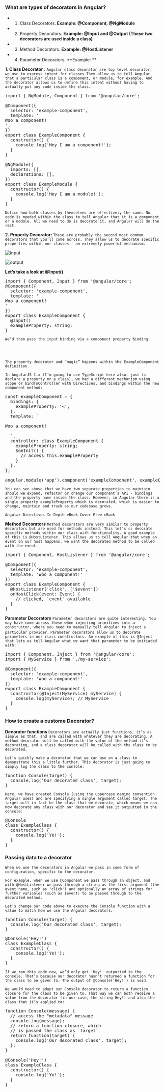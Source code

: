 ### What are types of decorators in Angular?
- 1. Class Decorators. **Example: @Component, @NgModule**
- 2. Property Decorators. **Example: @Input and @Output (These two decorators are used inside a class)**
- 3. Method Decorators. **Example: @HostListener**
- 4. Parameter Decorators. **Example: **

**1. Class Decorator :** `Angular class decorator are top level decorator,  we use to express intent for classes.They allow us to tell Angular that a particular class is a component, or module, for example. And the decorator allows us to define this intent without having to actually put any code inside the class.`

<pre>
import { NgModule, Component } from '@angular/core';

@Component({
  selector: 'example-component',
  template: '<div>Woo a component!</div>',
})
export class ExampleComponent {
  constructor() {
    console.log('Hey I am a component!');
  }
}

@NgModule({
  imports: [],
  declarations: [],
})
export class ExampleModule {
  constructor() {
    console.log('Hey I am a module!');
  }
}
</pre>
`Notice how both classes by themselves are effectively the same. No code is needed within the class to tell Angular that it is a component or a module. All we need to do is decorate it, and Angular will do the rest.`



**2. Property Decorator:** `These are probably the second most common decorators that you’ll come across. They allow us to decorate specific properties within our classes - an extremely powerful mechanism.`

![input](https://user-images.githubusercontent.com/53125546/175805924-3e844533-51e0-4846-8d1d-1ba28dd68094.svg)

![output](https://user-images.githubusercontent.com/53125546/175805925-a61c0a7f-8a7b-4734-b83f-26bba5d35993.svg)

**Let’s take a look at @Input()**

<pre>
import { Component, Input } from '@angular/core';
@Component({
  selector: 'example-component',
  template: '<div>Woo a component!</div>'
})
export class ExampleComponent {
  @Input()
  exampleProperty: string;
}
</pre>
`We’d then pass the input binding via a component property binding:`
<pre>
<example-component
  [exampleProperty]="exampleData">
</example-component>
</pre>

`The property decorator and “magic” happens within the ExampleComponent definition.`

`In AngularJS 1.x (I’m going to use TypeScript here also, just to declare a property on a class), we had a different mechanism using scope or bindToController with Directives, and bindings within the new component method:`
<pre>
const exampleComponent = {
  bindings: {
    exampleProperty: '&lt;&#039;,
  },
  template: `
    <div>Woo a component!</div>
  `,
  controller: class ExampleComponent {
    exampleProperty: string;
    $onInit() {
      // access this.exampleProperty
    }
  },
};

angular.module('app').component('exampleComponent', exampleComponent);
</pre>

`You can see above that we have two separate properties to maintain should we expand, refactor or change our component’s API - bindings and the property name inside the class. However, in Angular there is a single property exampleProperty which is decorated, which is easier to change, maintain and track as our codebase grows.`

`Angular Directives In-Depth eBook Cover Free eBook`

**Method Decorators**
`Method decorators are very similar to property decorators but are used for methods instead. This let’s us decorate specific methods within our class with functionality. A good example of this is @HostListener. This allows us to tell Angular that when an event on our host happens, we want the decorated method to be called with the event.`

<pre>
import { Component, HostListener } from '@angular/core';

@Component({
  selector: 'example-component',
  template: 'Woo a component!'
})
export class ExampleComponent {
  @HostListener('click', ['$event'])
  onHostClick(event: Event) {
    // clicked, `event` available
  }
}
</pre>

**Parameter Decorators**
`Parameter decorators are quite interesting. You may have come across these when injecting primitives into a constructor, where you need to manually tell Angular to inject a particular provider.`
`Parameter decorators allow us to decorate parameters in our class constructors. An example of this is @Inject that lets us tell Angular what we want that parameter to be initiated with:`

<pre>
import { Component, Inject } from '@angular/core';
import { MyService } from './my-service';

@Component({
  selector: 'example-component',
  template: 'Woo a component!'
})
export class ExampleComponent {
  constructor(@Inject(MyService) myService) {
    console.log(myService); // MyService
  }
}
</pre>


### How to create a custome Decorator?

**Decorator functions**
`Decorators are actually just functions, it’s as simple as that, and are called with whatever they are decorating. A method decorator will be called with the value of the method it’s decorating, and a class decorator will be called with the class to be decorated.`

`Let’s quickly make a decorator that we can use on a class to demonstrate this a little further. This decorator is just going to simply log the class to the console:`
<pre>
function Console(target) {
  console.log('Our decorated class', target);
}
</pre>

`Here, we have created Console (using the uppercase naming convention Angular uses) and are specifying a single argument called target. The target will in fact be the class that we decorate, which means we can now decorate any class with our decorator and see it outputted in the console:`
<pre>
@Console
class ExampleClass {
  constructor() {
    console.log('Yo!');
  }
}
</pre>

### Passing data to a decorator

`When we use the decorators in Angular we pass in some form of configuration, specific to the decorator.`

`For example, when we use @Component we pass through an object, and with @HostListener we pass through a string as the first argument (the event name, such as 'click') and optionally an array of strings for further variables (such as $event) to be passed through to the decorated method.`

`Let’s change our code above to execute the Console function with a value to match how we use the Angular decorators.`
<pre>
function Console(target) {
  console.log('Our decorated class', target);
}
</pre>
<pre>
@Console('Hey!')
class ExampleClass {
  constructor() {
    console.log('Yo!');
  }
}
</pre>


`If we ran this code now, we’d only get 'Hey!' outputted to the console. That’s because our decorator hasn’t returned a function for the class to be given to. The output of @Console('Hey!') is void.`

`We would need to adapt our Console decorator to return a function closure for the class to be given to. That way we can both receive a value from the decorator (in our case, the string Hey!) and also the class that it’s applied to:`

<pre>
function Console(message) {
  // access the "metadata" message
  console.log(message);
  // return a function closure, which
  // is passed the class as `target`
  return function(target) {
    console.log('Our decorated class', target);
  };
}

@Console('Hey!')
class ExampleClass {
  constructor() {
    console.log('Yo!');
  }
}
</pre>
